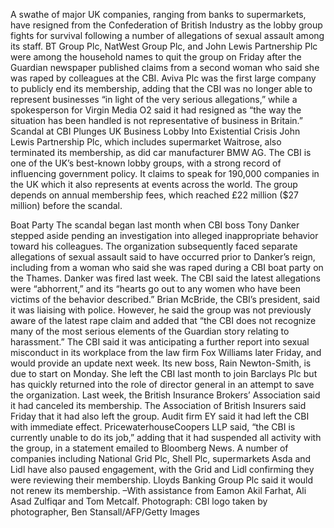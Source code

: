 A swathe of major UK companies, ranging from banks to supermarkets, have resigned from the Confederation of British Industry as the lobby group fights for survival following a number of allegations of sexual assault among its staff.
BT Group Plc, NatWest Group Plc, and John Lewis Partnership Plc were among the household names to quit the group on Friday after the Guardian newspaper published claims from a second woman who said she was raped by colleagues at the CBI.
Aviva Plc was the first large company to publicly end its membership, adding that the CBI was no longer able to represent businesses “in light of the very serious allegations,” while a spokesperson for Virgin Media O2 said it had resigned as “the way the situation has been handled is not representative of business in Britain.”
Scandal at CBI Plunges UK Business Lobby Into Existential Crisis
John Lewis Partnership Plc, which includes supermarket Waitrose, also terminated its membership, as did car manufacturer BMW AG.
The CBI is one of the UK’s best-known lobby groups, with a strong record of influencing government policy. It claims to speak for 190,000 companies in the UK which it also represents at events across the world.
The group depends on annual membership fees, which reached £22 million ($27 million) before the scandal.

Boat Party
The scandal began last month when CBI boss Tony Danker stepped aside pending an investigation into alleged inappropriate behavior toward his colleagues. The organization subsequently faced separate allegations of sexual assault said to have occurred prior to Danker’s reign, including from a woman who said she was raped during a CBI boat party on the Thames. Danker was fired last week.
The CBI said the latest allegations were “abhorrent,” and its “hearts go out to any women who have been victims of the behavior described.”
Brian McBride, the CBI’s president, said it was liaising with police. However, he said the group was not previously aware of the latest rape claim and added that “the CBI does not recognize many of the most serious elements of the Guardian story relating to harassment.”
The CBI said it was anticipating a further report into sexual misconduct in its workplace from the law firm Fox Williams later Friday, and would provide an update next week. Its new boss, Rain Newton-Smith, is due to start on Monday. She left the CBI last month to join Barclays Plc but has quickly returned into the role of director general in an attempt to save the organization.
Last week, the British Insurance Brokers’ Association said it had canceled its membership. The Association of British Insurers said Friday that it had also left the group.
Audit firm EY said it had left the CBI with immediate effect. PricewaterhouseCoopers LLP said, “the CBI is currently unable to do its job,” adding that it had suspended all activity with the group, in a statement emailed to Bloomberg News.
A number of companies including National Grid Plc, Shell Plc, supermarkets Asda and Lidl have also paused engagement, with the Grid and Lidl confirming they were reviewing their membership. Lloyds Banking Group Plc said it would not renew its membership.
–With assistance from Eamon Akil Farhat, Ali Asad Zulfiqar and Tom Metcalf.
Photograph: CBI logo taken by photographer, Ben Stansall/AFP/Getty Images